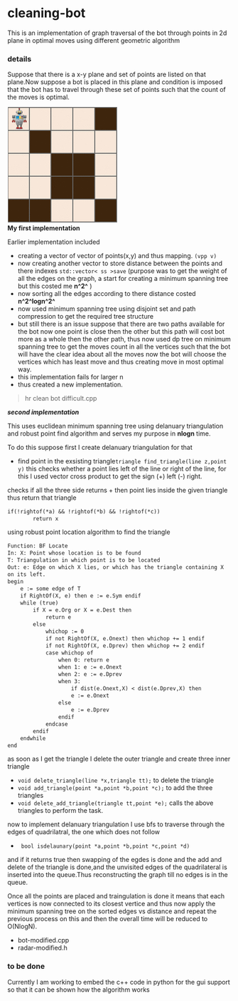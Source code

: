 # cleaning-bot 

This is an implementation of graph traversal of the bot through points in 2d plane in optimal moves using different geometric algorithm

### details

Suppose that there is a x-y plane and set of points are listed on that plane.Now suppose a bot is placed in this plane and condition is imposed that the bot has to travel through these set of points such that the count of the moves is optimal.

![cleaning bot](cleaning_bot.gif)  
**My first implementation**

Earlier implementation included 


* creating a vector of vector of points(x,y) and thus mapping.
```(vpp v)```
* now creating another vector to store distance between the points and there indexes ```std::vector< ss >save```
(purpose was to get the weight of all the edges on the graph, a start for creating a minimum spanning tree but this costed me **n^2^** )
* now sorting all the edges according to there distance costed **n^2^logn^2^**
* now used minimum spanning tree using disjoint set and path compression to get the required tree structure 
* but still there is an issue suppose that there are two paths available for the bot now one point is close then the other but this path will cost bot more as a whole then the other path, thus now used dp tree on minimum spanning tree to get the moves count in all the vertices such that the bot will have the clear idea about all the moves now the bot will choose the vertices which has least move and thus creating move in most optimal way.
* this implementation fails for larger n 
* thus created a new implementation.

>hr clean bot difficult.cpp

***second implementation***

This uses euclidean minimum spanning tree using delanuary triangulation and robust point find algorithm and serves my purpose in **nlogn** time.

To do this suppose first I create delanuary triangulation for that 
* find point in the exsisting triangle```triangle find_triangle(line z,point y)``` this checks whether a point lies left of the line or right of the line, for this I used vector cross product to get the sign (+) left (-) right.

checks if all the three side returns + then point lies inside the given triangle thus return that triangle 
``` 
if(!rightof(*a) && !rightof(*b) && !rightof(*c))
		return x
```
using robust point location algorithm to find the triangle
```
Function: BF Locate
In: X: Point whose location is to be found
T: Triangulation in which point is to be located
Out: e: Edge on which X lies, or which has the triangle containing X
on its left.
begin
    e := some edge of T
    if RightOf(X, e) then e := e.Sym endif
    while (true)
        if X = e.Org or X = e.Dest then
            return e
        else
            whichop := 0
            if not RightOf(X, e.Onext) then whichop += 1 endif
            if not RightOf(X, e.Dprev) then whichop += 2 endif
            case whichop of
                when 0: return e
                when 1: e := e.Onext
                when 2: e := e.Dprev
                when 3:
                    if dist(e.Onext,X) < dist(e.Dprev,X) then
                    e := e.Onext
                else
                    e := e.Dprev
                endif
            endcase
        endif
    endwhile
end
```

 as soon as I get the triangle I delete the outer triangle and create three inner triangle
+ ```void delete_triangle(line *x,triangle tt);```  to delete the triangle
+ ```void add_triangle(point *a,point *b,point *c);``` to add the three triangles
+ ```void delete_add_triangle(triangle tt,point *e);``` calls the above triangles to perform the task.

now to implement delanuary triangulation I use bfs to traverse through the edges of quadrilatral, the one which does not follow
+ ``` bool isdelaunary(point *a,point *b,point *c,point *d)``` 

and if it returns true then swapping of the egdes is done and the add and delete of the triangle is done,and the unvisited edges of the quadrilateral is inserted into the queue.Thus reconstructing the graph till no edges is in the queue.

Once all the points are placed and traingulation is done it means that each vertices is now connected to its closest vertice and thus now apply the minimum spanning tree on the sorted edges vs distance and repeat the previous process on this and then the overall time will be reduced to O(NlogN).

* bot-modified.cpp
* radar-modified.h

### to be done  
Currently I am working to embed the c++ code in python for the gui support so that it can be shown how the algorithm works
